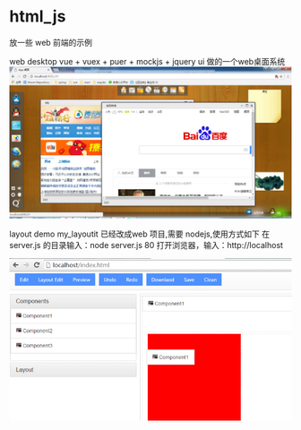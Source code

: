# html_js
放一些 web 前端的示例




web desktop
vue + vuex + puer + mockjs + jquery ui 做的一个web桌面系统
![image](https://github.com/alvin198761/html_js/blob/master/vue_desktop/readme/111.png?raw=true)

layout demo
my_layoutit 已经改成web 项目,需要 nodejs,使用方式如下
在server.js 的目录输入：node server.js 80
打开浏览器，输入：http://localhost

![image](https://github.com/alvin198761/html_js/blob/master/my_layoutit/readme/layoutitDemo.png?raw=true)


